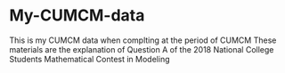 # My-CUMCM-data
This is my CUMCM data when complting at the period of CUMCM
These materials are the explanation of Question A of the 2018 National College Students Mathematical Contest in Modeling
